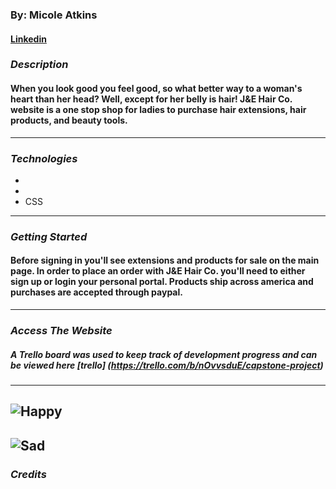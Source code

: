 ### By: Micole Atkins

#### [Linkedin](https://www.linkedin.com/in/micoleatkins/)

### **_Description_**

#### When you look good you feel good, so what better way to a woman's heart than her head? Well, except for her belly is hair! J&E Hair Co. website is a one stop shop for ladies to purchase hair extensions, hair products, and beauty tools.

---

### **_Technologies_**

-
-
- CSS

---

### **_Getting Started_**

#### Before signing in you'll see extensions and products for sale on the main page. In order to place an order with J&E Hair Co. you'll need to either sign up or login your personal portal. Products ship across america and purchases are accepted through paypal.

---

### **_Access The Website_**

####

##### A Trello board was used to keep track of development progress and can be viewed here [trello] (https://trello.com/b/nOvvsduE/capstone-project)

---

## ![Happy](https://pbs.twimg.com/media/FZVinCcWQAIv-R-.jpg)

## ![Sad](https://www.creativefabrica.com/wp-content/uploads/2021/03/02/Shopping-bag-Hand-holding-a-shopping-Graphics-9096012-1-1-580x386.png)

### **_Credits_**

#####
